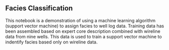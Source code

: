 ## Facies Classification
This notebook is a demonstration of using a machine learning algorithm (support vector machine) to assign facies to well log data.  Training data has been assembled based on expert core description combined with wireline data from nine wells.  This data is used to train a support vector machine to indentify facies based only on wireline data.

